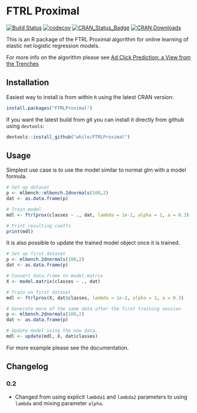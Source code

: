 # FTRL Proximal
[![Build Status](https://travis-ci.org/while/FTRLProximal.svg?branch=master)](https://travis-ci.org/while/FTRLProximal)
[![codecov](https://codecov.io/github/while/FTRLProximal/branch/master/graphs/badge.svg)](https://codecov.io/github/while/FTRLProximal)
[![CRAN_Status_Badge](http://www.r-pkg.org/badges/version/FTRLProximal)](https://CRAN.R-project.org/package=FTRLProximal)
[![CRAN Downloads](https://cranlogs.r-pkg.org/badges/FTRLProximal)](https://CRAN.R-project.org/package=FTRLProximal)

This is an R package of the FTRL Proximal algorithm for online learning of elastic net logistic regression models.

For more info on the algorithm please see [Ad Click Prediction: a View from the Trenches](https://www.eecs.tufts.edu/~dsculley/papers/ad-click-prediction.pdf)

## Installation
Easiest way to install is from within `R` using the latest CRAN version:

```r
install.packages("FTRLProximal")
```

If you want the latest build from git you can install it directly from github using `devtools`:

```r
devtools::install_github("while/FTRLProximal")
```

## Usage
Simplest use case is to use the model similar to normal glm with a model formula. 

```r
# Set up dataset
p <- mlbench::mlbench.2dnormals(100,2)
dat <- as.data.frame(p)

# Train model
mdl <- ftrlprox(classes ~ ., dat, lambda = 1e-2, alpha = 1, a = 0.3)

# Print resulting coeffs
print(mdl)
```

It is also possible to update the trained model object once it is trained.

```r
# Set up first dataset
p <- mlbench.2dnormals(100,2)
dat <- as.data.frame(p)

# Convert data.frame to model.matrix
X <- model.matrix(classes ~ ., dat)

# Train on first dataset
mdl <- ftrlprox(X, dat$classes, lambda = 1e-2, alpha = 1, a = 0.3)

# Generate more of the same data after the first training session
p <- mlbench.2dnormals(100,2)
dat <- as.data.frame(p)

# Update model using the new data.
mdl <- update(mdl, X, dat$classes)
```

For more example please see the documentation.

## Changelog
### 0.2
* Changed from using explicit `lambda1` and `lambda2` parameters to using `lambda` and mixing parameter `alpha`.
